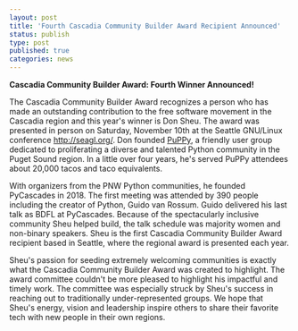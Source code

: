 ```yaml
---
layout: post
title: 'Fourth Cascadia Community Builder Award Recipient Announced'
status: publish
type: post
published: true
categories: news
---
```


**Cascadia Community Builder Award: Fourth Winner Announced!**

The Cascadia Community Builder Award recognizes a person who has made an outstanding contribution to the free software movement in the Cascadia region and this year's winner is Don Sheu. The award was presented in person on Saturday, November 10th at the Seattle GNU/Linux conference <http://seagl.org/>. Don founded <a href="https://www.meetup.com/PSPPython/">PuPPy</a>, a friendly user group dedicated to proliferating a diverse and talented Python community in the Puget Sound region. In a little over four years, he's served PuPPy attendees about 20,000 tacos and taco equivalents. 

With organizers from the PNW Python communities, he founded PyCascades in 2018. The first meeting was attended by 390 people including the creator of Python, Guido van Rossum. Guido delivered his last talk as BDFL at PyCascades. Because of the spectacularly inclusive community Sheu helped build, the talk schedule was majority women and non-binary speakers. Sheu is the first Cascadia Community Builder Award recipient based in Seattle, where the regional award is presented each year.

Sheu's passion for seeding extremely welcoming communities is exactly what the Cascadia Community Builder Award was created to highlight. The award committee couldn't be more pleased to highlight his impactful and timely work. The committee was especially struck by Sheu's success in reaching out to traditionally under-represented groups. We hope that Sheu's energy, vision and leadership inspire others to share their favorite tech with new people in their own regions. 
 




